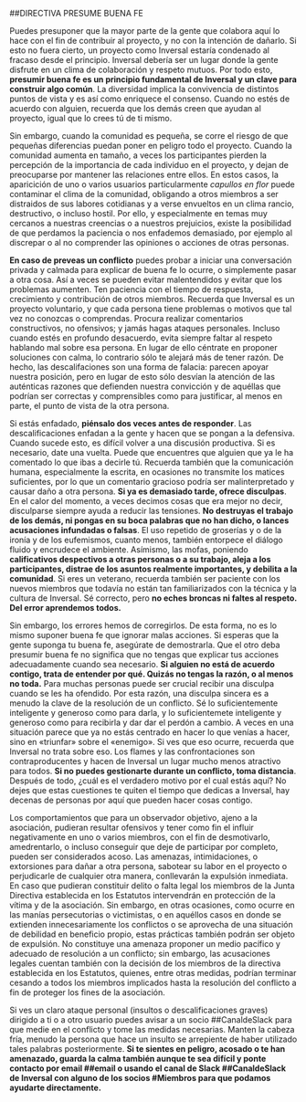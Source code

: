 ##DIRECTIVA PRESUME BUENA FE

Puedes presuponer que la mayor parte de la gente que colabora aquí lo hace con el fin de contribuir al proyecto, y no con la intención de dañarlo. Si esto no fuera cierto, un proyecto como Inversal estaría condenado al fracaso desde el principio. Inversal debería ser un lugar donde la gente disfrute en un clima de colaboración y respeto mutuos. Por todo esto, **presumir buena fe es un principio fundamental de Inversal y un clave para construir algo común**. La diversidad implica la convivencia de distintos puntos de vista y es así como enriquece el consenso. Cuando no estés de acuerdo con alguien, recuerda que los demás creen que ayudan al proyecto, igual que lo crees tú de ti mismo.

Sin embargo, cuando la comunidad es pequeña, se corre el riesgo de que pequeñas diferencias puedan poner en peligro todo el proyecto. Cuando la comunidad aumenta en tamaño, a veces los participantes pierden la percepción de la importancia de cada individuo en el proyecto, y dejan de preocuparse por mantener las relaciones entre ellos. En estos casos, la aparicición de uno o varios usuarios particularmente *capullos en flor* puede contaminar el clima de la comunidad, obligando a otros miembros a ser distraidos de sus labores cotidianas y a verse envueltos en un clima rancio, destructivo, o incluso hostil. Por ello, y especialmente en temas muy cercanos a nuestras creencias o a nuestros prejuicios, existe la posibilidad de que perdamos la paciencia o nos enfademos demasiado, por ejemplo al discrepar o al no comprender las opiniones o acciones de otras personas. 
 
**En caso de preveas un conflicto** puedes probar a iniciar una conversación privada y calmada para explicar de buena fe lo ocurre, o simplemente pasar a otra cosa. Así a veces se pueden evitar malentendidos y evitar que los problemas aumenten. Ten paciencia con el tiempo de respuesta, crecimiento y contribución de otros miembros. Recuerda que Inversal es un proyecto voluntario, y que cada persona tiene problemas o motivos que tal vez no conozcas o comprendas. Procura realizar comentarios constructivos, no ofensivos; y jamás hagas ataques personales. Incluso cuando estés en profundo desacuerdo, evita siempre faltar al respeto hablando mal sobre esa persona. En lugar de ello céntrate en proponer soluciones con calma, lo contrario sólo te alejará más de tener razón. De hecho, las descalifaciones son una forma de falacia: parecen apoyar nuestra posición, pero en lugar de esto sólo desvían la atención de las auténticas razones que defienden nuestra convicción y de aquéllas que podrían ser correctas y comprensibles como para justificar, al menos en parte, el punto de vista de la otra persona. 

Si estás enfadado, **piénsalo dos veces antes de responder**. Las descalificaciones enfadan a la gente y hacen que se pongan a la defensiva. Cuando sucede esto, es difícil volver a una discusión productiva. Si es necesario, date una vuelta. Puede que encuentres que alguien que ya le ha comentado lo que ibas a decirle tú. Recuerda también que la comunicación humana, especialmente la escrita, en ocasiones no transmite los matices suficientes, por lo que un comentario gracioso podría ser malinterpretado y causar daño a otra persona. **Si ya es demasiado tarde, ofrece disculpas**. En el calor del momento, a veces decimos cosas que era mejor no decir, disculparse siempre ayuda a reducir las tensiones. **No destruyas el trabajo de los demás, ni pongas en su boca palabras que no han dicho, o lances acusaciones infundadas o falsas**. El uso repetido de groserías y o de la ironía y de los eufemismos, cuanto menos, también entorpece el diálogo fluido y encrudece el ambiente. Asímismo, las mofas, poniendo **calificativos despectivos a otras personas o a su trabajo, aleja a los participantes, distrae de los asuntos realmente importantes, y debilita a la comunidad**. Si eres un veterano, recuerda también ser paciente con los nuevos miembros que todavía no están tan familiarizados con la técnica y la cultura de Inversal. Sé correcto, pero **no eches broncas ni faltes al respeto. Del error aprendemos todos.**

Sin embargo, los errores hemos de corregirlos. De esta forma, no es lo mismo suponer buena fe que ignorar malas acciones. Si esperas que la gente suponga tu buena fe, asegúrate de demostrarla. Que el otro deba presumir buena fe no significa que no tengas que explicar tus acciones adecuadamente cuando sea necesario. **Si alguien no está de acuerdo contigo, trata de entender por qué. Quizás no tengas la razón, o al menos no toda.** Para muchas personas puede ser crucial recibir una disculpa cuando se les ha ofendido. Por esta razón, una disculpa sincera es a menudo la clave de la resolución de un conflicto. Sé lo suficientemente inteligente y generoso como para darla, y lo suficientemete inteligente y generoso como para recibirla y dar dar el perdón a cambio. A veces en una situación parece que ya no estás centrado en hacer lo que venías a hacer, sino en «triunfar» sobre el «enemigo». Si ves que eso ocurre, recuerda que Inversal no trata sobre eso. Los flames y las confrontaciones son contraproducentes y hacen de Inversal un lugar mucho menos atractivo para todos. **Si no puedes gestionarte durante un conflicto, toma distancia**. Después de todo, ¿cuál es el verdadero motivo por el cual estás aquí? No dejes que estas cuestiones te quiten el tiempo que dedicas a Inversal, hay decenas de personas por aquí que pueden hacer cosas contigo. 

Los comportamientos que para un observador objetivo, ajeno a la asociación, pudieran resultar ofensivos y tener como fin el influir negativamente en uno o varios miembros, con el fin de desmotivarlo, amedrentarlo, o incluso conseguir que deje de participar por completo, pueden ser considerados acoso. Las amenazas, intimidaciones, o extorsiones para dañar a otra persona, sabotear su labor en el proyecto o perjudicarle de cualquier otra manera, conllevarán la expulsión inmediata. En caso que pudieran constituir delito o falta legal los miembros de la Junta Directiva establecida en los Estatutos intervendrán en protección de la vítima y de la asociación. Sin embargo, en otras ocasiones, como ocurre en las manías persecutorias o victimistas, o en aquéllos casos en donde se extienden innecesariamente los conflictos o se aprovecha de una situación de debilidad en beneficio propio, estas prácticas también podrán ser objeto de expulsión. No constituye una amenaza proponer un medio pacífico y adecuado de resolución a un conflicto; sin embargo, las acusaciones legales cuentan también con la decisión de los miembros de la directiva establecida en los Estatutos, quienes, entre otras medidas, podrían terminar cesando a todos los miembros implicados hasta la resolución del conflicto a fin de proteger los fines de la asociación.

Si ves un claro ataque personal (insultos o descalificaciones graves) dirigido a ti o a otro usuario puedes avisar a un socio ##CanaldeSlack para que medie en el conflicto y tome las medidas necesarias. Manten la cabeza fría, menudo la persona que hace un insulto se arrepiente de haber utilizado tales palabras posteriormente. **Si te sientes en peligro, acosado o te han amenazado, guarda la calma también aunque te sea difícil y ponte contacto por email ##email o usando el canal de Slack ##CanaldeSlack de Inversal con alguno de los socios #Miembros para que podamos ayudarte directamente.**
   

